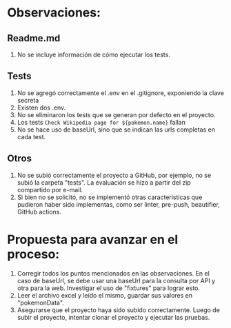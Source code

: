 # Observaciones:

## Readme.md

1. No se incluye información de cómo ejecutar los tests.

## Tests

1. No se agregó correctamente el .env en el .gitignore, exponiendo la clave secreta
2. Existen dos .env.
3. No se eliminaron los tests que se generan por defecto en el proyecto.
4. Los tests `Check Wikipedia page for ${pokemon.name}` fallan
5. No se hace uso de baseUrl, sino que se indican las urls completas en cada test.


## Otros

1. No se subió correctamente el proyecto a GitHub, por ejemplo, no se subió la carpeta "tests". La evaluación se hizo a partir del zip compartido por e-mail.
2. Si bien no se solicitó, no se implementó otras características que pudieron haber sido implementas, como ser linter, pre-push, beautifier, GitHub actions.

# Propuesta para avanzar en el proceso:
1. Corregir todos los puntos mencionados en las observaciones. En el caso de baseUrl, se debe usar una baseUrl para la consulta por API y otra para la web. Investigar el uso de "fixtures" para lograr esto.
2. Leer el archivo excel y leído el mismo, guardar sus valores en "pokemonData".
3. Asegurarse que el proyecto haya sido subido correctamente. Luego de subir el proyecto, intentar clonar el proyecto y ejecutar las pruebas.